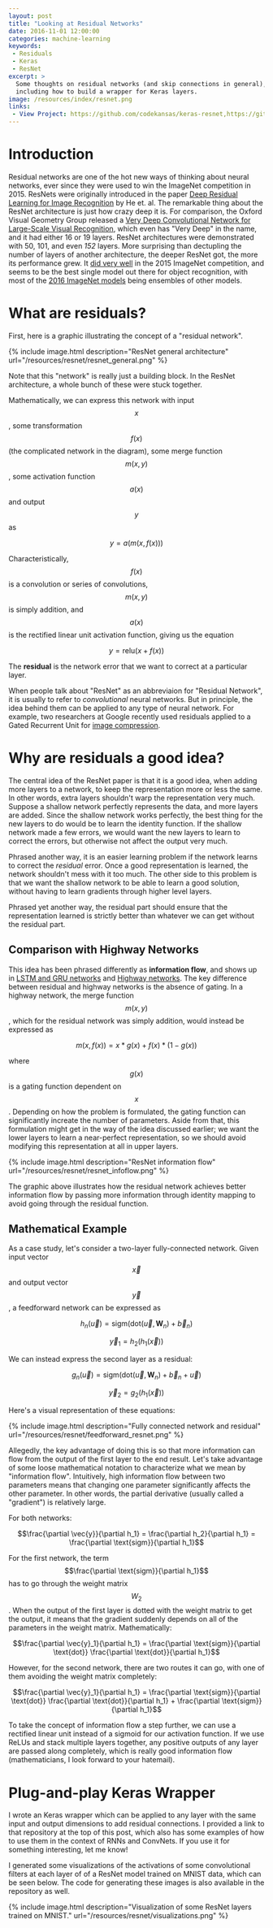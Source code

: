 ```yaml
---
layout: post
title: "Looking at Residual Networks"
date: 2016-11-01 12:00:00
categories: machine-learning
keywords:
 - Residuals
 - Keras
 - ResNet
excerpt: >
  Some thoughts on residual networks (and skip connections in general),
  including how to build a wrapper for Keras layers.
image: /resources/index/resnet.png
links:
 - View Project: https://github.com/codekansas/keras-resnet,https://github.com/codekansas/keras-resnet
---
```


# Introduction

Residual networks are one of the hot new ways of thinking about neural networks, ever since they were used to win the ImageNet competition in 2015. ResNets were originally introduced in the paper [Deep Residual Learning for Image Recognition][sun-resnet-paper] by He et. al. The remarkable thing about the ResNet architecture is just how crazy deep it is. For comparison, the Oxford Visual Geometry Group released a [Very Deep Convolutional Network for Large-Scale Visual Recognition][vgg16], which even has "Very Deep" in the name, and it had either 16 or 19 layers. ResNet architectures were demonstrated with 50, 101, and even *152* layers. More surprising than dectupling the number of layers of another architecture, the deeper ResNet got, the more its performance grew. It [did very well][imagenet2015] in the 2015 ImageNet competition, and seems to be the best single model out there for object recognition, with most of the [2016 ImageNet models][imagenet2016] being ensembles of other models.

# What are residuals?

First, here is a graphic illustrating the concept of a "residual network".

{% include image.html description="ResNet general architecture" url="/resources/resnet/resnet_general.png" %}

Note that this "network" is really just a building block. In the ResNet architecture, a whole bunch of these were stuck together.

Mathematically, we can express this network with input $$x$$, some transformation $$f(x)$$ (the complicated network in the diagram), some merge function $$m(x, y)$$, some activation function $$a(x)$$ and output $$y$$ as

$$y = a(m(x, f(x)))$$

Characteristically, $$f(x)$$ is a convolution or series of convolutions, $$m(x, y)$$ is simply addition, and $$a(x)$$ is the rectified linear unit activation function, giving us the equation

$$y = \text{relu}(x + f(x))$$

The **residual** is the network error that we want to correct at a particular layer.

When people talk about "ResNet" as an abbreviaion for "Residual Network", it is usually to refer to *convolutional* neural networks. But in principle, the idea behind them can be applied to any type of neural network. For example, two researchers at Google recently used residuals applied to a Gated Recurrent Unit for [image compression][image-compression].

# Why are residuals a good idea?

The central idea of the ResNet paper is that it is a good idea, when adding more layers to a network, to keep the representation more or less the same. In other words, extra layers shouldn't warp the representation very much. Suppose a shallow network perfectly represents the data, and more layers are added. Since the shallow network works perfectly, the best thing for the new layers to do would be to learn the identity function. If the shallow network made a few errors, we would want the new layers to learn to correct the errors, but otherwise not affect the output very much.

Phrased another way, it is an easier learning problem if the network learns to correct the *residual* error. Once a good representation is learned, the network shouldn't mess with it too much. The other side to this problem is that we want the shallow network to be able to learn a good solution, without having to learn gradients through higher level layers.

Phrased yet another way, the residual part should ensure that the representation
learned is strictly better than whatever we can get without the residual part.

## Comparison with Highway Networks

This idea has been phrased differently as **information flow**, and shows up in [LSTM and GRU networks][colah-lstm] and [Highway networks][highway-schmid]. The key difference between residual and highway networks is the absence of gating. In a highway network, the merge function $$m(x, y)$$, which for the residual network was simply addition, would instead be expressed as

$$m(x, f(x)) = x * g(x) + f(x) * (1 - g(x))$$

where $$g(x)$$ is a gating function dependent on $$x$$. Depending on how the problem is formulated, the gating function can significantly increate the number of parameters. Aside from that, this formulation might get in the way of the idea discussed earlier; we want the lower layers to learn a near-perfect representation, so we should avoid modifying this representation at all in upper layers.

{% include image.html description="ResNet information flow" url="/resources/resnet/resnet_infoflow.png" %}

The graphic above illustrates how the residual network achieves better information flow by passing more information through identity mapping to avoid going through the residual function.

## Mathematical Example

As a case study, let's consider a two-layer fully-connected network. Given input vector $$\vec{x}$$ and output vector $$\vec{y}$$, a feedforward network can be expressed as

$$h_n(\vec{u}) = \text{sigm}(\text{dot}(\vec{u}, \mathbf{W}_n) + \vec{b}_n)$$

$$\vec{y}_1 = h_2(h_1(\vec{x}))$$

We can instead express the second layer as a residual:

$$g_n(\vec{u}) = \text{sigm}(\text{dot}(\vec{u}, \mathbf{W}_n) + \vec{b}_n + \vec{u})$$

$$\vec{y}_2 = g_2(h_1(\vec{x}))$$

Here's a visual representation of these equations:

{% include image.html description="Fully connected network and residual" url="/resources/resnet/feedforward_resnet.png" %}

Allegedly, the key advantage of doing this is so that more information can flow from the output of the first layer to the end result. Let's take advantage of some loose mathematical notation to characterize what we mean by "information flow". Intuitively, high information flow between two parameters means that changing one parameter significantly affects the other parameter. In other words, the partial derivative (usually called a "gradient") is relatively large.

For both networks:

$$\frac{\partial \vec{y}}{\partial h_1} = \frac{\partial h_2}{\partial h_1} = \frac{\partial \text{sigm}}{\partial h_1}$$

For the first network, the term $$\frac{\partial \text{sigm}}{\partial h_1}$$ has to go through the weight matrix $$W_2$$. When the output of the first layer is dotted with the weight matrix to get the output, it means that the gradient suddenly depends on all of the parameters in the weight matrix. Mathematically:

$$\frac{\partial \vec{y}_1}{\partial h_1} = \frac{\partial \text{sigm}}{\partial \text{dot}} \frac{\partial \text{dot}}{\partial h_1}$$

However, for the second network, there are two routes it can go, with one of them avoiding the weight matrix completely:

$$\frac{\partial \vec{y}_1}{\partial h_1} = \frac{\partial \text{sigm}}{\partial \text{dot}} \frac{\partial \text{dot}}{\partial h_1} + \frac{\partial \text{sigm}}{\partial h_1}$$

To take the concept of information flow a step further, we can use a rectified
linear unit instead of a sigmoid for our activation function. If we use ReLUs
and stack multiple layers together, any positive outputs of any layer are passed
along completely, which is really good information flow (mathematicians, I
look forward to your hatemail).

# Plug-and-play Keras Wrapper

I  wrote an Keras wrapper which can be applied to any layer with the same input
and output dimensions to add residual connections. I provided a link to that
repository at the top of this post, which also has some examples of how to use
them in the context of RNNs and ConvNets. If you use it for something
interesting, let me know!

I generated some visualizations of the activations of some convolutional filters
at each layer of of a ResNet model trained on MNIST data, which can be seen
below. The code for generating these images is also available in the repository
as well.

{% include image.html description="Visualization of some ResNet layers trained on MNIST." url="/resources/resnet/visualizations.png" %}

[highway-schmid]: https://arxiv.org/abs/1505.00387
[colah-lstm]: http://colah.github.io/posts/2015-08-Understanding-LSTMs/
[image-compression]: https://research.googleblog.com/2016/09/image-compression-with-neural-networks.html
[imagenet2016]: http://image-net.org/challenges/LSVRC/2016/results
[imagenet2015]: http://image-net.org/challenges/LSVRC/2015/results
[vgg16]: http://www.robots.ox.ac.uk/~vgg/research/very_deep/
[sun-resnet-paper]: https://arxiv.org/abs/1512.03385
